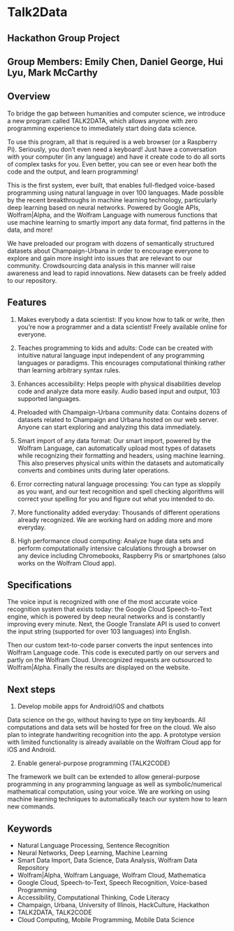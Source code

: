 # Talk2Data
## Hackathon Group Project
## Group Members: Emily Chen, Daniel George, Hui Lyu, Mark McCarthy
## Overview
To bridge the gap between humanities and computer science, we introduce a new program called TALK2DATA, which allows anyone with zero programming experience to immediately start doing data science.

To use this program, all that is required is a web browser (or a Raspberry Pi). Seriously, you don’t even need a keyboard! Just have a conversation with your computer (in any language) and have it create code to do all sorts of complex tasks for you. Even better, you can see or even hear both the code and the output, and learn programming!

This is the first system, ever built, that enables full-fledged voice-based programming using natural language in over 100 languages. Made possible by the recent breakthroughs in machine learning technology, particularly deep learning based on neural networks. 
Powered by Google APIs, Wolfram|Alpha, and the Wolfram Language with numerous functions that use machine learning to smartly import any data format, find patterns in the data, and more!

We have preloaded our program with dozens of semantically structured datasets about Champaign-Urbana in order to encourage everyone to explore and gain more insight into issues that are relevant to our community. Crowdsourcing data analysis in this manner will raise awareness and lead to rapid innovations. New datasets can be freely added  to our repository.

## Features
1. Makes everybody a data scientist: If you know how to talk or write, then you’re now a programmer and a data scientist! Freely available online for everyone.

2. Teaches programming to kids and adults: Code can be created with intuitive natural language input independent of any programming languages or paradigms. This encourages computational thinking rather than learning arbitrary syntax rules.

3. Enhances accessibility: Helps people with physical disabilities develop code and analyze data more easily. Audio based input and output, 103 supported languages.

4. Preloaded with Champaign-Urbana community data: Contains dozens of datasets related to Champaign and Urbana hosted on our web server. Anyone can start exploring and analyzing this data immediately.

5. Smart import of any data format: Our smart import, powered by the Wolfram Language, can automatically upload most types of datasets while recognizing their formatting and headers, using machine learning. This also preserves physical units within the datasets and automatically converts and combines units during later operations. 

6. Error correcting natural language processing: You can type as sloppily as you want, and our text recognition and spell checking algorithms will correct your spelling for you and figure out what you intended to do.

7. More functionality added everyday: Thousands of different operations already recognized. We are working hard on adding more and more everyday.

8. High performance cloud computing: Analyze huge data sets and perform computationally intensive calculations through a browser on any device including Chromebooks, Raspberry Pis or smartphones (also works on the Wolfram Cloud app).

## Specifications
The voice input is recognized with one of the most accurate voice recognition system that exists today: the Google Cloud Speech-to-Text engine, which is powered by deep neural networks and is constantly improving every minute. Next, the Google Translate API is used to convert the input string (supported for over 103 languages) into English.

Then our custom text-to-code parser converts the input sentences into Wolfram Language code. This code is executed partly on our servers and partly on the Wolfram Cloud. Unrecognized requests are outsourced to Wolfram|Alpha. Finally the results are displayed on the website.

## Next steps
1. Develop mobile apps for Android/iOS and chatbots

Data science on the go, without having to type on tiny keyboards. All computations and data sets will be hosted for free on the cloud. We also plan to integrate handwriting recognition into the app. A prototype version with limited functionality is already available on the Wolfram Cloud app for iOS and Android.

2. Enable general-purpose programming (TALK2CODE)

The framework we built can be extended to allow general-purpose programming in any programming language as well as symbolic/numerical mathematical computation, using your voice. We are working on using machine learning techniques to automatically teach our system how to learn new commands.

## Keywords
* Natural Language Processing, Sentence Recognition
* Neural Networks, Deep Learning, Machine Learning
* Smart Data Import, Data Science, Data Analysis, Wolfram Data Repository
* Wolfram|Alpha, Wolfram Language, Wolfram Cloud, Mathematica
* Google Cloud, Speech-to-Text, Speech Recognition, Voice-based Programming
* Accessibility, Computational Thinking, Code Literacy
* Champaign, Urbana, University of Illinois, HackCulture, Hackathon
* TALK2DATA, TALK2CODE
* Cloud Computing, Mobile Programming, Mobile Data Science
